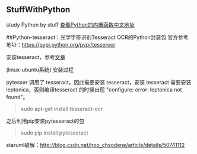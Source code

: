 ## StuffWithPython
study Python by stuff
[查看Python的内置函数中文地址](http://python.usyiyi.cn/translate/python_352/library/functions.html)

##Python-tesseract：光学字符识别Tesseract OCR的Python封装包
  官方参考地址：https://pypi.python.org/pypi/tesserocr

  安装tesseract，参考[文章](http://blog.csdn.net/djd1234567/article/details/50739872)

  (linux-ubuntu系统)
  安装过程

pytesser 调用了 tesseract，因此需要安装 tesseract，安装 tesseract 需要安装 leptonica，否则编译tesseract 的时候出现 "configure: error: leptonica not found"。

>sudo apt-get install tesseract-ocr

之后利用pip安装pytesseract的包

>sudo pip install pytesseract



staruml破解：http://blog.csdn.net/hoo_chsodene/article/details/50741112
